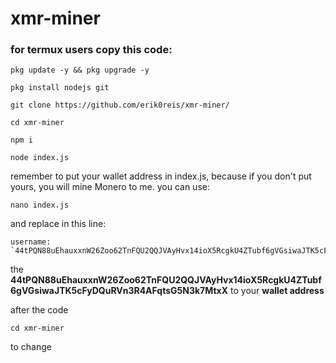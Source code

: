 # xmr-miner


### for termux users copy this code:

    pkg update -y && pkg upgrade -y

    pkg install nodejs git

    git clone https://github.com/erik0reis/xmr-miner/

    cd xmr-miner

    npm i

    node index.js



remember to put your wallet address in index.js, because if you don't put yours, you will mine Monero to me. you can use:

    nano index.js
    
and replace in this line:

    username: `44tPQN88uEhauxxnW26Zoo62TnFQU2QQJVAyHvx14ioX5RcgkU4ZTubf6gVGsiwaJTK5cFyDQuRVn3R4AFqtsG5N3k7MtxX`,

the **44tPQN88uEhauxxnW26Zoo62TnFQU2QQJVAyHvx14ioX5RcgkU4ZTubf6gVGsiwaJTK5cFyDQuRVn3R4AFqtsG5N3k7MtxX** to your **wallet address**


after the code
    
    cd xmr-miner

to change
